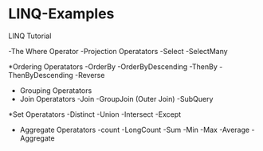 # LINQ-Examples
 LINQ Tutorial

-The Where Operator
-Projection Operatators
     -Select
     -SelectMany
     
 *Ordering Operatators
      -OrderBy
      -OrderByDescending
      -ThenBy
      -ThenByDescending
      -Reverse
      
 * Grouping Operatators
 * Join Operatators
       -Join 
       -GroupJoin (Outer Join)
       -SubQuery
       
 *Set Operatators
       -Distinct
       -Union
       -Intersect
       -Except
       
* Aggregate Operatators
       -count
       -LongCount
       -Sum
       -Min
       -Max
       -Average
       -Aggregate
